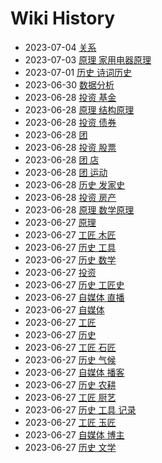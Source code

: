 # Wiki History

- 2023-07-04        [关系](/0035_关系)
- 2023-07-03        [原理 家用电器原理](/0034_原理_家用电器原理)
- 2023-07-01        [历史 诗词历史](/0033_历史_诗词历史)
- 2023-06-30        [数据分析](/0032_数据分析)
- 2023-06-28        [投资 基金](/0028_投资_基金)
- 2023-06-28        [原理 结构原理](/0024_原理_结构原理)
- 2023-06-28        [投资 债券](/0029_投资_债券)
- 2023-06-28        [团](/0023_团)
- 2023-06-28        [投资 股票](/0026_投资_股票)
- 2023-06-28        [团 店](/0022_团_店)
- 2023-06-28        [团 运动](/0030_团_运动)
- 2023-06-28        [历史 发家史](/0031_历史_发家史)
- 2023-06-28        [投资 房产](/0027_投资_房产)
- 2023-06-28        [原理 数学原理](/0025_原理_数学原理)
- 2023-06-27        [原理](/0009_原理)
- 2023-06-27        [工匠 木匠](/0017_工匠_木匠)
- 2023-06-27        [历史 工具](/0004_历史_工具)
- 2023-06-27        [历史 数学](/0020_历史_数学)
- 2023-06-27        [投资](/0010_投资)
- 2023-06-27        [历史 工匠史](/0016_历史_工匠史)
- 2023-06-27        [自媒体 直播](/0013_自媒体_直播)
- 2023-06-27        [自媒体](/0011_自媒体)
- 2023-06-27        [工匠](/0015_工匠)
- 2023-06-27        [历史](/0003_历史)
- 2023-06-27        [工匠 石匠](/0018_工匠_石匠)
- 2023-06-27        [历史 气候](/0006_历史_气候)
- 2023-06-27        [自媒体 播客](/0014_自媒体_播客)
- 2023-06-27        [历史 农耕](/0007_历史_农耕)
- 2023-06-27        [工匠 厨艺](/0021_工匠_厨艺)
- 2023-06-27        [历史 工具 记录](/0005_历史_工具_记录)
- 2023-06-27        [工匠 玉匠](/0019_工匠_玉匠)
- 2023-06-27        [自媒体 博主](/0012_自媒体_博主)
- 2023-06-27        [历史 文学](/0008_历史_文学)
